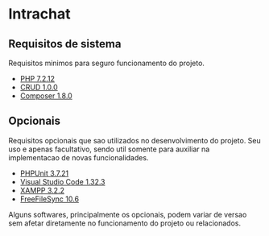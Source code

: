 # Intrachat

## Requisitos de sistema

Requisitos minimos para seguro funcionamento do projeto.

- [PHP 7.2.12](http://www.php.net)
- [CRUD 1.0.0](https://github.com/MateusBMP/CRUD)
- [Composer 1.8.0](https://getcomposer.org)

## Opcionais

Requisitos opcionais que sao utilizados no desenvolvimento do projeto. Seu uso e apenas facultativo, sendo util somente para auxiliar na implementacao de novas funcionalidades.

- [PHPUnit 3.7.21](https://phpunit.de)
- [Visual Studio Code 1.32.3](https://code.visualstudio.com)
- [XAMPP 3.2.2](https://www.apachefriends.org)
- [FreeFileSync 10.6](https://freefilesync.org)

Alguns softwares, principalmente os opcionais, podem variar de versao sem afetar diretamente no funcionamento do projeto ou relacionados.